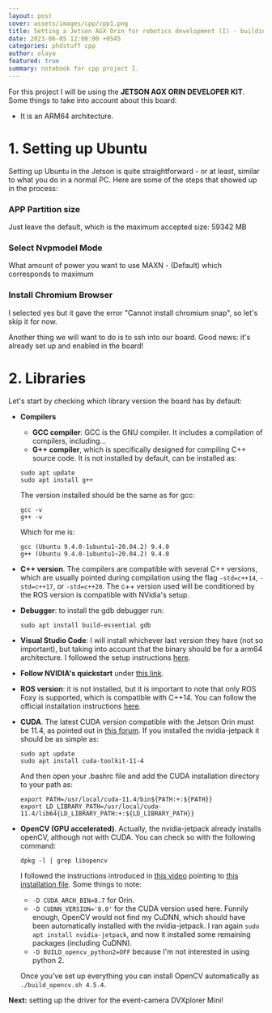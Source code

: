 ```yaml
---
layout: post
cover: assets/images/cpp/cpp1.png
title: Setting a Jetson AGX Orin for robotics development (I) - building the basis
date: 2023-06-05 12:00:00 +0545
categories: phdstuff cpp
author: olaya
featured: true
summary: notebook for cpp project I.
---
```


<!-- # Mucho texto: Table of contents
- [1. Setting up Ubuntu](#day-1-workshops-and-tutorials)  
    - [W.1. Distributed graphs workshop](#w1-distributed-graphs-workshop)
    - [W.2. ICRA 2023 Workshop on Unconventional spatial representations: Opportunities for robotics](#w2-icra-2023-workshop-on-unconventional-spatial-representations-opportunities-for-robotics)
- [Day 3. Orals and Posters](#day-3-orals-and-posters) -->

For this project I will be using the **JETSON AGX ORIN DEVELOPER KIT**. Some things to take into account about this board:
- It is an ARM64 architecture.

# 1. Setting up Ubuntu
Setting up Ubuntu in the Jetson is quite straightforward - or at least, similar to what you do in a normal PC. Here are some of the steps that showed up in the process:

### APP Partition size
Just leave the default, which is the maximum accepted size: 59342 MB
### Select Nvpmodel Mode
What amount of power you want to use
MAXN - (Default) which corresponds to maximum
### Install Chromium Browser
I selected yes but it gave the error "Cannot install chromium snap", so let's skip it for now.

Another thing we will want to do is to ssh into our board. Good news: it's already set up and enabled in the board!

# 2. Libraries
Let's start by checking which library version the board has by default:
- **Compilers**
    - **GCC compiler**: GCC is the GNU compiler. It includes a compilation of compilers, including...
    - **G++ compiler**, which is specifically designed for compiling C++ source code. It is not installed by default, can be installed as:
    ```
    sudo apt update
    sudo apt install g++
    ```
    The version installed should be the same as for gcc:
    ```
    gcc -v
    g++ -v
    ```
    Which for me is:
    ```
    gcc (Ubuntu 9.4.0-1ubuntu1~20.04.2) 9.4.0
    g++ (Ubuntu 9.4.0-1ubuntu1~20.04.2) 9.4.0
    ```
- **C++ version**. The compilers are compatible with several C++ versions, which are usually pointed during compilation using the flag `-std=c++14`, `-std=c++17`, or `-std=c++20`. The c++ version used will be conditioned by the ROS version is compatible with NVidia's setup.
- **Debugger**: to install the gdb debugger run:
    ```
    sudo apt install build-essential gdb
    ```
- **Visual Studio Code**: I will install whichever last version they have (not so important), but taking into account that the binary should be for a arm64 architecture. I followed the setup instructions [here](https://code.visualstudio.com/docs/cpp/config-linux#_prerequisites).
- **Follow NVIDIA's quickstart** under [this link](https://developer.nvidia.com/embedded/learn/get-started-jetson-agx-orin-devkit).
- **ROS version**: it is not installed, but it is important to note that only ROS Foxy is supported, which is compatible with C++14. You can follow the official installation instructions [here](https://docs.ros.org/en/foxy/Installation.html).
- **CUDA**. The latest CUDA version compatible with the Jetson Orin must be 11.4, as pointed out in [this forum](https://forums.developer.nvidia.com/t/cuda-is-not-installed-on-jetson-orin/220661). If you installed the nvidia-jetpack it should be as simple as:
    ```
    sudo apt update
    sudo apt install cuda-toolkit-11-4
    ```
    And then open your .bashrc file and add the CUDA installation directory to your path as:
    ```
    export PATH=/usr/local/cuda-11.4/bin${PATH:+:${PATH}}
    export LD_LIBRARY_PATH=/usr/local/cuda-11.4/lib64{LD_LIBRARY_PATH:+:${LD_LIBRARY_PATH}}
    ```
- **OpenCV (GPU accelerated)**. Actually, the nvidia-jetpack already installs openCV, although not with CUDA. You can check so with the following command:
    ```
    dpkg -l | grep libopencv
    ```
    I followed the instructions introduced in [this video](https://www.youtube.com/watch?v=art0-99fFa8) pointing to [this installation file](https://github.com/mdegans/nano_build_opencv/blob/master/build_opencv.sh). Some things to note:

    - `-D CUDA_ARCH_BIN=8.7` for Orin.
    - `-D CUDNN_VERSION='8.0'` for the CUDA version used here. Funnily enough, OpenCV would not find my CuDNN, which should have been automatically installed with the nvidia-jetpack. I ran again `sudo apt install nvidia-jetpack`, and now it installed some remaining packages (including CuDNN). 
    - `-D BUILD_opencv_python2=OFF` because I'm not interested in using python 2.
    
    Once you've set up everything you can install OpenCV automatically as `./build_opencv.sh 4.5.4`.


**Next:** setting up the driver for the event-camera DVXplorer Mini!